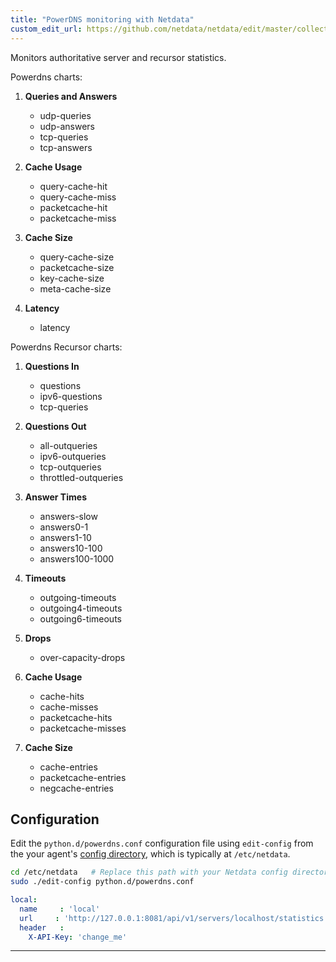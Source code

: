 ```yaml
---
title: "PowerDNS monitoring with Netdata"
custom_edit_url: https://github.com/netdata/netdata/edit/master/collectors/python.d.plugin/powerdns/README.md
---
```




Monitors authoritative server and recursor statistics.

Powerdns charts:

1.  **Queries and Answers**

    -   udp-queries
    -   udp-answers
    -   tcp-queries
    -   tcp-answers

2.  **Cache Usage**

    -   query-cache-hit
    -   query-cache-miss
    -   packetcache-hit
    -   packetcache-miss

3.  **Cache Size**

    -   query-cache-size
    -   packetcache-size
    -   key-cache-size
    -   meta-cache-size

4.  **Latency**

    -   latency

 Powerdns Recursor charts:

1.  **Questions In**

    -   questions
    -   ipv6-questions
    -   tcp-queries

2.  **Questions Out**

    -   all-outqueries
    -   ipv6-outqueries
    -   tcp-outqueries
    -   throttled-outqueries

3.  **Answer Times**

    -   answers-slow
    -   answers0-1
    -   answers1-10
    -   answers10-100
    -   answers100-1000

4.  **Timeouts**

    -   outgoing-timeouts
    -   outgoing4-timeouts
    -   outgoing6-timeouts

5.  **Drops**

    -   over-capacity-drops

6.  **Cache Usage**

    -   cache-hits
    -   cache-misses
    -   packetcache-hits
    -   packetcache-misses

7.  **Cache Size**

    -   cache-entries
    -   packetcache-entries
    -   negcache-entries

## Configuration

Edit the `python.d/powerdns.conf` configuration file using `edit-config` from the your agent's [config
directory](/docs/step-by-step/step-04#find-your-netdataconf-file), which is typically at `/etc/netdata`.

```bash
cd /etc/netdata   # Replace this path with your Netdata config directory, if different
sudo ./edit-config python.d/powerdns.conf
```

```yaml
local:
  name     : 'local'
  url     : 'http://127.0.0.1:8081/api/v1/servers/localhost/statistics'
  header   :
    X-API-Key: 'change_me'
```

---


